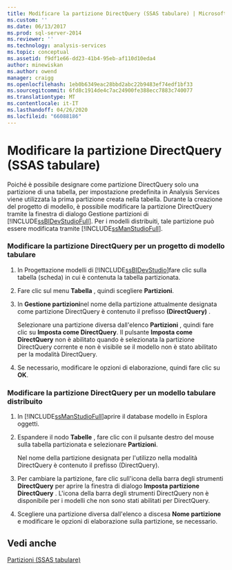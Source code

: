 ```yaml
---
title: Modificare la partizione DirectQuery (SSAS tabulare) | Microsoft Docs
ms.custom: ''
ms.date: 06/13/2017
ms.prod: sql-server-2014
ms.reviewer: ''
ms.technology: analysis-services
ms.topic: conceptual
ms.assetid: f9df1e66-dd23-41b4-95eb-af110d10eda4
author: minewiskan
ms.author: owend
manager: craigg
ms.openlocfilehash: 1eb0b6349eac28bbd2abc22b9483ef74edf1bf33
ms.sourcegitcommit: 6fd8c1914de4c7ac24900fe388ecc7883c740077
ms.translationtype: MT
ms.contentlocale: it-IT
ms.lasthandoff: 04/26/2020
ms.locfileid: "66088186"
---
```

# <a name="change-the-directquery-partition-ssas-tabular"></a>Modificare la partizione DirectQuery (SSAS tabulare)
  Poiché è possibile designare come partizione DirectQuery solo una partizione di una tabella, per impostazione predefinita in Analysis Services viene utilizzata la prima partizione creata nella tabella. Durante la creazione del progetto di modello, è possibile modificare la partizione DirectQuery tramite la finestra di dialogo Gestione partizioni di [!INCLUDE[ssBIDevStudioFull](../includes/ssbidevstudiofull-md.md)]. Per i modelli distribuiti, tale partizione può essere modificata tramite [!INCLUDE[ssManStudioFull](../includes/ssmanstudiofull-md.md)].  
  
### <a name="change-the-directquery-partition-for-a-tabular-model-project"></a>Modificare la partizione DirectQuery per un progetto di modello tabulare  
  
1.  In Progettazione modelli di [!INCLUDE[ssBIDevStudio](../includes/ssbidevstudio-md.md)]fare clic sulla tabella (scheda) in cui è contenuta la tabella partizionata.  
  
2.  Fare clic sul menu **Tabella** , quindi scegliere **Partizioni**.  
  
3.  In **Gestione partizioni**nel nome della partizione attualmente designata come partizione DirectQuery è contenuto il prefisso **(DirectQuery)** .  
  
     Selezionare una partizione diversa dall'elenco **Partizioni** , quindi fare clic su **Imposta come DirectQuery**. Il pulsante **Imposta come DirectQuery** non è abilitato quando è selezionata la partizione DirectQuery corrente e non è visibile se il modello non è stato abilitato per la modalità DirectQuery.  
  
4.  Se necessario, modificare le opzioni di elaborazione, quindi fare clic su **OK**.  
  
### <a name="change-the-directquery-partition-for-a-deployed-tabular-model"></a>Modificare la partizione DirectQuery per un modello tabulare distribuito  
  
1.  In [!INCLUDE[ssManStudioFull](../includes/ssmanstudiofull-md.md)]aprire il database modello in Esplora oggetti.  
  
2.  Espandere il nodo **Tabelle** , fare clic con il pulsante destro del mouse sulla tabella partizionata e selezionare **Partizioni**.  
  
     Nel nome della partizione designata per l'utilizzo nella modalità DirectQuery è contenuto il prefisso (DirectQuery).  
  
3.  Per cambiare la partizione, fare clic sull'icona della barra degli strumenti **DirectQuery** per aprire la finestra di dialogo **Imposta partizione DirectQuery** . L'icona della barra degli strumenti DirectQuery non è disponibile per i modelli che non sono stati abilitati per DirectQuery.  
  
4.  Scegliere una partizione diversa dall'elenco a discesa **Nome partizione** e modificare le opzioni di elaborazione sulla partizione, se necessario.  
  
## <a name="see-also"></a>Vedi anche  
 [Partizioni &#40;SSAS tabulare&#41;](tabular-models/partitions-ssas-tabular.md)  
  
  
